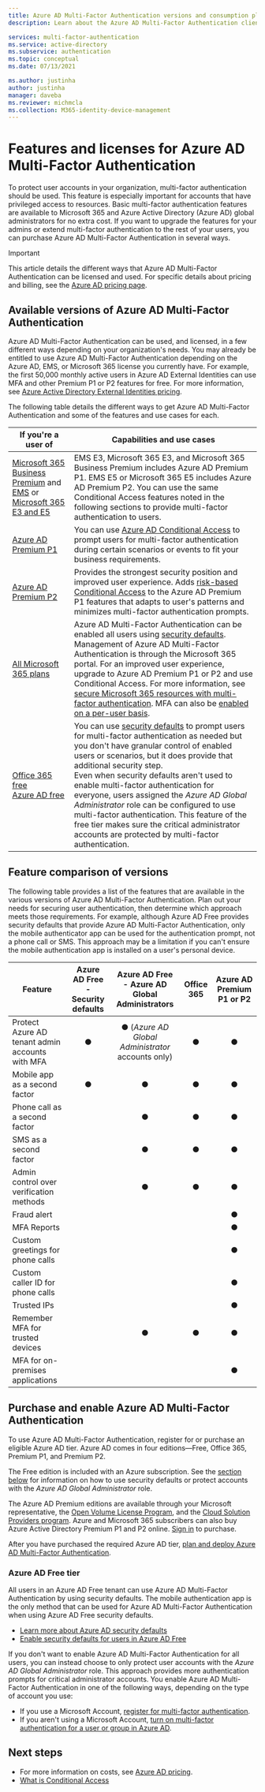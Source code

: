 ```yaml
---
title: Azure AD Multi-Factor Authentication versions and consumption plans
description: Learn about the Azure AD Multi-Factor Authentication client and different methods and versions available. 

services: multi-factor-authentication
ms.service: active-directory
ms.subservice: authentication
ms.topic: conceptual
ms.date: 07/13/2021

ms.author: justinha
author: justinha
manager: daveba
ms.reviewer: michmcla
ms.collection: M365-identity-device-management
---
```

# Features and licenses for Azure AD Multi-Factor Authentication

To protect user accounts in your organization, multi-factor authentication should be used. This feature is especially important for accounts that have privileged access to resources. Basic multi-factor authentication features are available to Microsoft 365 and Azure Active Directory (Azure AD) global administrators for no extra cost. If you want to upgrade the features for your admins or extend multi-factor authentication to the rest of your users, you can purchase Azure AD Multi-Factor Authentication in several ways.

> [!IMPORTANT]
> This article details the different ways that Azure AD Multi-Factor Authentication can be licensed and used. For specific details about pricing and billing, see the [Azure AD pricing page](https://www.microsoft.com/en-us/security/business/identity-access-management/azure-ad-pricing).

## Available versions of Azure AD Multi-Factor Authentication

Azure AD Multi-Factor Authentication can be used, and licensed, in a few different ways depending on your organization's needs. You may already be entitled to use Azure AD Multi-Factor Authentication depending on the Azure AD, EMS, or Microsoft 365 license you currently have. For example, the first 50,000 monthly active users in Azure AD External Identities can use MFA and other Premium P1 or P2 features for free. For more information, see [Azure Active Directory External Identities pricing](https://azure.microsoft.com/pricing/details/active-directory/external-identities/).

The following table details the different ways to get Azure AD Multi-Factor Authentication and some of the features and use cases for each.

| If you're a user of | Capabilities and use cases |
| --- | --- |
| [Microsoft 365 Business Premium](https://www.microsoft.com/microsoft-365/business) and [EMS](https://www.microsoft.com/security/business/enterprise-mobility-security) or [Microsoft 365 E3 and E5](https://www.microsoft.com/microsoft-365/enterprise/compare-office-365-plans) | EMS E3, Microsoft 365 E3, and Microsoft 365 Business Premium includes Azure AD Premium P1. EMS E5 or Microsoft 365 E5 includes Azure AD Premium P2. You can use the same Conditional Access features noted in the following sections to provide multi-factor authentication to users. |
| [Azure AD Premium P1](../fundamentals/active-directory-get-started-premium.md) | You can use [Azure AD Conditional Access](../conditional-access/howto-conditional-access-policy-all-users-mfa.md) to prompt users for multi-factor authentication during certain scenarios or events to fit your business requirements. |
| [Azure AD Premium P2](../fundamentals/active-directory-get-started-premium.md) | Provides the strongest security position and improved user experience. Adds [risk-based Conditional Access](../conditional-access/howto-conditional-access-policy-risk.md) to the Azure AD Premium P1 features that adapts to user's patterns and minimizes multi-factor authentication prompts. |
| [All Microsoft 365 plans](https://www.microsoft.com/microsoft-365/compare-microsoft-365-enterprise-plans) | Azure AD Multi-Factor Authentication can be enabled all users using [security defaults](../fundamentals/concept-fundamentals-security-defaults.md). Management of Azure AD Multi-Factor Authentication is through the Microsoft 365 portal. For an improved user experience, upgrade to Azure AD Premium P1 or P2 and use Conditional Access. For more information, see [secure Microsoft 365 resources with multi-factor authentication](/microsoft-365/admin/security-and-compliance/set-up-multi-factor-authentication). MFA can also be [enabled on a per-user basis](howto-mfa-userstates.md). |
| [Office 365 free](https://www.microsoft.com/microsoft-365/enterprise/compare-office-365-plans)<br>[Azure AD free](../verifiable-credentials/how-to-create-a-free-developer-account.md) | You can use [security defaults](../fundamentals/concept-fundamentals-security-defaults.md) to prompt users for multi-factor authentication as needed but you don't have granular control of enabled users or scenarios, but it does provide that additional security step.<br /> Even when security defaults aren't used to enable multi-factor authentication for everyone, users assigned the *Azure AD Global Administrator* role can be configured to use multi-factor authentication. This feature of the free tier makes sure the critical administrator accounts are protected by multi-factor authentication. |

## Feature comparison of versions

The following table provides a list of the features that are available in the various versions of Azure AD Multi-Factor Authentication. Plan out your needs for securing user authentication, then determine which approach meets those requirements. For example, although Azure AD Free provides security defaults that provide Azure AD Multi-Factor Authentication, only the mobile authenticator app can be used for the authentication prompt, not a phone call or SMS. This approach may be a limitation if you can't ensure the mobile authentication app is installed on a user's personal device.

| Feature | Azure AD Free - Security defaults | Azure AD Free - Azure AD Global Administrators | Office 365 | Azure AD Premium P1 or P2 |
| --- |:---:|:---:|:---:|:---:|
| Protect Azure AD tenant admin accounts with MFA | ● | ● (*Azure AD Global Administrator* accounts only) | ● | ● |
| Mobile app as a second factor | ● | ● | ● | ● |
| Phone call as a second factor | | ● | ● | ● |
| SMS as a second factor | | ● | ● | ● |
| Admin control over verification methods | | ● | ● | ● |
| Fraud alert | | | | ● |
| MFA Reports | | | | ● |
| Custom greetings for phone calls | | | | ● |
| Custom caller ID for phone calls | | | | ● |
| Trusted IPs | | | | ● |
| Remember MFA for trusted devices | | ● | ● | ● |
| MFA for on-premises applications | | | | ● |

## Purchase and enable Azure AD Multi-Factor Authentication

To use Azure AD Multi-Factor Authentication, register for or purchase an eligible Azure AD tier. Azure AD comes in four editions—Free, Office 365, Premium P1, and Premium P2.

The Free edition is included with an Azure subscription. See the [section below](#azure-ad-free-tier) for information on how to use security defaults or protect accounts with the *Azure AD Global Administrator* role.

The Azure AD Premium editions are available through your Microsoft representative, the [Open Volume License Program](https://www.microsoft.com/licensing/licensing-programs/open-license.aspx), and the [Cloud Solution Providers program](https://go.microsoft.com/fwlink/?LinkId=614968&clcid=0x409). Azure and Microsoft 365 subscribers can also buy Azure Active Directory Premium P1 and P2 online. [Sign in](https://portal.office.com/Commerce/Catalog.aspx) to purchase.

After you have purchased the required Azure AD tier, [plan and deploy Azure AD Multi-Factor Authentication](howto-mfa-getstarted.md).

### Azure AD Free tier

All users in an Azure AD Free tenant can use Azure AD Multi-Factor Authentication by using security defaults. The mobile authentication app is the only method that can be used for Azure AD Multi-Factor Authentication when using Azure AD Free security defaults.

* [Learn more about Azure AD security defaults](../fundamentals/concept-fundamentals-security-defaults.md)
* [Enable security defaults for users in Azure AD Free](../fundamentals/concept-fundamentals-security-defaults.md#enabling-security-defaults)

If you don't want to enable Azure AD Multi-Factor Authentication for all users, you can instead choose to only protect user accounts with the *Azure AD Global Administrator* role. This approach provides more authentication prompts for critical administrator accounts. You enable Azure AD Multi-Factor Authentication in one of the following ways, depending on the type of account you use:

* If you use a Microsoft Account, [register for multi-factor authentication](https://support.microsoft.com/help/12408/microsoft-account-about-two-step-verification).
* If you aren't using a Microsoft Account, [turn on multi-factor authentication for a user or group in Azure AD](howto-mfa-userstates.md).

## Next steps

* For more information on costs, see [Azure AD pricing](https://www.microsoft.com/security/business/identity-access-management/azure-ad-pricing).
* [What is Conditional Access](../conditional-access/overview.md)

